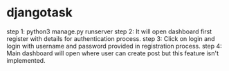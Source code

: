 # djangotask
step 1:  python3 manage.py runserver
step 2:  It will open dashboard first register with details for authentication process.
step 3:  Click on login and login with username and password provided in registration process.
step 4:  Main dashboard will open where user can create post but this feature isn't implemented.
